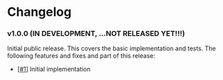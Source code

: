 # Changelog

### v1.0.0 (IN DEVELOPMENT, ...NOT RELEASED YET!!!)

Initial public release. This covers the basic implementation and tests. The following features and fixes and part of this release:

- [[#1](https://github.com/deadratfink/log-adapter/issues/1)] Initial implementation
